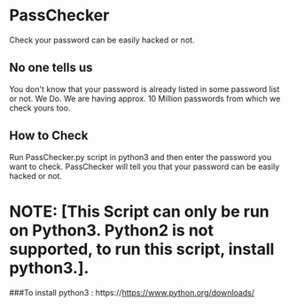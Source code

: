 # PassChecker
Check your password can be easily hacked or not.

## No one tells us
You don't know that your password is already listed in some password list or not. We Do.
We are having approx. 10 Million passwords from which we check yours too.

## How to Check
Run PassChecker.py script in python3 and then enter the password you want to check. 
PassChecker will tell you that your password can be easily hacked or not.

<h1>NOTE: [This Script can only be run on Python3. Python2 is not supported, to run this script, install python3.].</h1>

###To install python3 : https://https://www.python.org/downloads/
